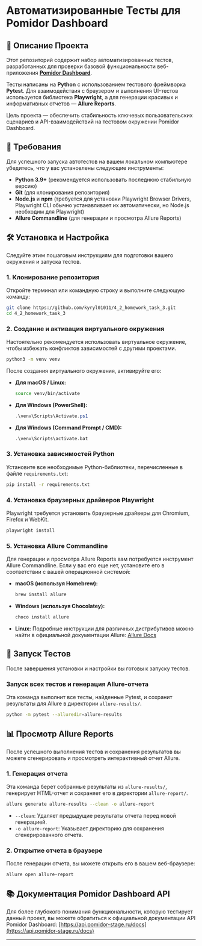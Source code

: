 # Автоматизированные Тесты для Pomidor Dashboard

## 📝 Описание Проекта

Этот репозиторий содержит набор автоматизированных тестов, разработанных для проверки базовой функциональности веб-приложения **[Pomidor Dashboard]([https://dashboard.pomidor-stage.ru/](https://dashboard.pomidor-stage.ru/))**.

Тесты написаны на **Python** с использованием тестового фреймворка **Pytest**. Для взаимодействия с браузером и выполнения UI-тестов используется библиотека **Playwright**, а для генерации красивых и информативных отчетов — **Allure Reports**.

Цель проекта — обеспечить стабильность ключевых пользовательских сценариев и API-взаимодействий на тестовом окружении Pomidor Dashboard.

## 🚀 Требования

Для успешного запуска автотестов на вашем локальном компьютере убедитесь, что у вас установлены следующие инструменты:

  * **Python 3.9+** (рекомендуется использовать последнюю стабильную версию)
  * **Git** (для клонирования репозитория)
  * **Node.js** и **npm** (требуется для установки Playwright Browser Drivers, Playwright CLI обычно устанавливает их автоматически, но Node.js необходим для Playwright)
  * **Allure Commandline** (для генерации и просмотра Allure Reports)

## 🛠️ Установка и Настройка

Следуйте этим пошаговым инструкциям для подготовки вашего окружения и запуска тестов.

### 1\. Клонирование репозитория

Откройте терминал или командную строку и выполните следующую команду:

```bash
git clone https://github.com/kyryl01011/4_2_homework_task_3.git
cd 4_2_homework_task_3
```

### 2\. Создание и активация виртуального окружения

Настоятельно рекомендуется использовать виртуальное окружение, чтобы избежать конфликтов зависимостей с другими проектами.

```bash
python3 -m venv venv
```

После создания виртуального окружения, активируйте его:

  * **Для macOS / Linux:**
    ```bash
    source venv/bin/activate
    ```
  * **Для Windows (PowerShell):**
    ```powershell
    .\venv\Scripts\Activate.ps1
    ```
  * **Для Windows (Command Prompt / CMD):**
    ```cmd
    .\venv\Scripts\activate.bat
    ```

### 3\. Установка зависимостей Python

Установите все необходимые Python-библиотеки, перечисленные в файле `requirements.txt`:

```bash
pip install -r requirements.txt
```

### 4\. Установка браузерных драйверов Playwright

Playwright требуется установить браузерные драйверы для Chromium, Firefox и WebKit.

```bash
playwright install
```

### 5\. Установка Allure Commandline

Для генерации и просмотра Allure Reports вам потребуется инструмент Allure Commandline. Если у вас его еще нет, установите его в соответствии с вашей операционной системой:

  * **macOS (используя Homebrew):**
    ```bash
    brew install allure
    ```
  * **Windows (используя Chocolatey):**
    ```bash
    choco install allure
    ```
  * **Linux:** Подробные инструкции для различных дистрибутивов можно найти в официальной документации Allure: [Allure Docs](https://www.google.com/search?q=https://docs.qameta.io/allure/%23_install_a_commandline)

## 🚀 Запуск Тестов

После завершения установки и настройки вы готовы к запуску тестов.

### Запуск всех тестов и генерация Allure-отчета

Эта команда выполнит все тесты, найденные Pytest, и сохранит результаты для Allure в директории `allure-results/`.

```bash
python -m pytest --alluredir=allure-results
```

## 📊 Просмотр Allure Reports

После успешного выполнения тестов и сохранения результатов вы можете сгенерировать и просмотреть интерактивный отчет Allure.

### 1\. Генерация отчета

Эта команда берет собранные результаты из `allure-results/`, генерирует HTML-отчет и сохраняет его в директории `allure-report/`.

```bash
allure generate allure-results --clean -o allure-report
```

  * `--clean`: Удаляет предыдущие результаты отчета перед новой генерацией.
  * `-o allure-report`: Указывает директорию для сохранения сгенерированного отчета.

### 2\. Открытие отчета в браузере

После генерации отчета, вы можете открыть его в вашем веб-браузере:

```bash
allure open allure-report
```

## 📚 Документация Pomidor Dashboard API

Для более глубокого понимания функциональности, которую тестирует данный проект, вы можете обратиться к официальной документации API Pomidor Dashboard:
[https://api.pomidor-stage.ru/docs](https://api.pomidor-stage.ru/docs)

-----